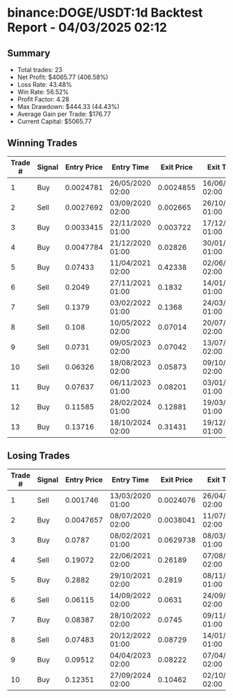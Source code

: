 # binance:DOGE/USDT:1d Backtest Report - 04/03/2025 02:12
## Summary

- Total trades: 23
- Net Profit: $4065.77 (406.58%)
- Loss Rate: 43.48%
- Win Rate: 56.52%
- Profit Factor: 4.28
- Max Drawdown: $444.33 (44.43%)
- Average Gain per Trade: $176.77
- Current Capital: $5065.77

## Winning Trades

| Trade # | Signal | Entry Price | Entry Time | Exit Price | Exit Time | Gain |
|---------|--------|-------------|------------|------------|-----------|------|
| 1 | Buy | 0.0024781 | 26/05/2020 02:00 | 0.0024855 | 16/06/2020 02:00 | $0.68 |
| 2 | Sell | 0.0027692 | 03/09/2020 02:00 | 0.002665 | 26/10/2020 01:00 | $8.09 |
| 3 | Buy | 0.0033415 | 22/11/2020 01:00 | 0.003722 | 17/12/2020 01:00 | $24.72 |
| 4 | Buy | 0.0047784 | 21/12/2020 01:00 | 0.02826 | 30/01/2021 01:00 | $1097.15 |
| 5 | Buy | 0.07433 | 11/04/2021 02:00 | 0.42338 | 02/06/2021 02:00 | $2219.75 |
| 6 | Sell | 0.2049 | 27/11/2021 01:00 | 0.1832 | 14/01/2022 01:00 | $98.14 |
| 7 | Sell | 0.1379 | 03/02/2022 01:00 | 0.1368 | 24/03/2022 01:00 | $7.59 |
| 8 | Sell | 0.108 | 10/05/2022 02:00 | 0.07014 | 20/07/2022 02:00 | $334.12 |
| 9 | Sell | 0.0731 | 09/05/2023 02:00 | 0.07042 | 13/07/2023 02:00 | $33.93 |
| 10 | Sell | 0.06326 | 18/08/2023 02:00 | 0.05873 | 09/10/2023 02:00 | $66.89 |
| 11 | Buy | 0.07637 | 06/11/2023 01:00 | 0.08201 | 03/01/2024 01:00 | $70.21 |
| 12 | Buy | 0.11585 | 28/02/2024 01:00 | 0.12881 | 19/03/2024 01:00 | $108.32 |
| 13 | Buy | 0.13716 | 18/10/2024 02:00 | 0.31431 | 19/12/2024 01:00 | $1236.45 |


## Losing Trades

| Trade # | Signal | Entry Price | Entry Time | Exit Price | Exit Time | Loss |
|---------|--------|-------------|------------|------------|-----------|------|
| 1 | Sell | 0.001746 | 13/03/2020 01:00 | 0.0024076 | 26/04/2020 02:00 | $94.73 |
| 2 | Buy | 0.0047657 | 08/07/2020 02:00 | 0.0038041 | 11/07/2020 02:00 | $45.70 |
| 3 | Buy | 0.0787 | 08/02/2021 01:00 | 0.0629738 | 08/03/2021 01:00 | $99.42 |
| 4 | Sell | 0.19072 | 22/06/2021 02:00 | 0.26189 | 07/08/2021 02:00 | $383.48 |
| 5 | Buy | 0.2882 | 29/10/2021 02:00 | 0.2819 | 08/11/2021 01:00 | $20.37 |
| 6 | Sell | 0.06115 | 14/09/2022 02:00 | 0.0631 | 24/09/2022 02:00 | $33.06 |
| 7 | Buy | 0.08387 | 28/10/2022 02:00 | 0.0745 | 09/11/2022 01:00 | $114.89 |
| 8 | Sell | 0.07483 | 20/12/2022 01:00 | 0.08729 | 14/01/2023 01:00 | $166.45 |
| 9 | Buy | 0.09512 | 04/04/2023 02:00 | 0.08222 | 07/04/2023 02:00 | $129.93 |
| 10 | Buy | 0.12351 | 27/09/2024 02:00 | 0.10462 | 02/10/2024 02:00 | $152.24 |
